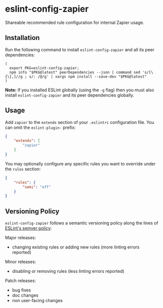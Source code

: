 # eslint-config-zapier

Shareable recommended rule configuration for internal Zapier usage.

## Installation

Run the following command to install `eslint-config-zapier` and all its peer dependencies:

```
(
  export PKG=eslint-config-zapier;
  npm info "$PKG@latest" peerDependencies --json | command sed 's/[\{\},]//g ; s/: /@/g' | xargs npm install --save-dev "$PKG@latest"
)
```

**Note:** If you installed ESLint globally (using the `-g` flag) then you must also install `eslint-config-zapier` and its peer dependencies globally.

## Usage

Add `zapier` to the `extends` section of your `.eslintrc` configuration file. You can omit the `eslint-plugin-` prefix:

```json
{
    "extends": [
        "zapier"
    ]
}
```

You may optionally configure any specific rules you want to override under the `rules` section:

```json
{
    "rules": {
        "semi": "off"
    }
}
```

## Versioning Policy

`eslint-config-zapier` follows a semantic versioning policy along the lines of [ESLint's semver policy](https://github.com/eslint/eslint#semantic-versioning-policy):

Major releases:
- changing existing rules or adding new rules (more linting errors reported)

Minor releases:
- disabling or removing rules (less linting errors reported)

Patch releases:
- bug fixes
- doc changes
- non user-facing changes
